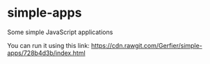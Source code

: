 # simple-apps
Some simple JavaScript applications 


You can run it using this link: https://cdn.rawgit.com/Gerfier/simple-apps/728b4d3b/index.html
